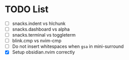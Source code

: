 # TODO List

- [ ] snacks.indent vs hlchunk
- [ ] snacks.dashboard vs alpha
- [ ] snacks.terminal vs toggleterm
- [ ] blink.cmp vs nvim-cmp
- [ ] Do not insert whitespaces when `gsa` in mini-surround
- [x] Setup obsidian.nvim correctly
